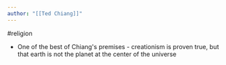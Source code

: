 ```yaml
---
author: "[[Ted Chiang]]"
---
```

#religion 

- One of the best of Chiang's premises - creationism is proven true, but that earth is not the planet at the center of the universe